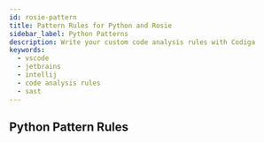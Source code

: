 ```yaml
---
id: rosie-pattern
title: Pattern Rules for Python and Rosie
sidebar_label: Python Patterns
description: Write your custom code analysis rules with Codiga
keywords:
  - vscode
  - jetbrains
  - intellij
  - code analysis rules
  - sast
---
```


## Python Pattern Rules
